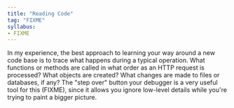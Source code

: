 ```yaml
---
title: "Reading Code"
tag: "FIXME"
syllabus:
- FIXME
---
```


In my experience, the best approach to learning your way around a new code
base is to trace what happens during a typical operation.  What functions or
methods are called in what order as an HTTP request is processed?  What
objects are created?  What changes are made to files or databases, if any?
The "step over" button your debugger is a very useful tool for this
(FIXME), since it allows you ignore low-level details while you're
trying to paint a bigger picture.
